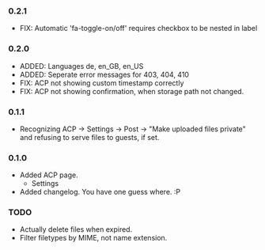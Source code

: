 ### 0.2.1
  - FIX: Automatic 'fa-toggle-on/off' requires checkbox to be nested in label

### 0.2.0
  - ADDED: Languages de, en_GB, en_US
  - ADDED: Seperate error messages for 403, 404, 410
  - FIX: ACP not showing custom timestamp correctly
  - FIX: ACP not showing confirmation, when storage path not changed.

### 0.1.1
  - Recognizing ACP -> Settings -> Post -> "Make uploaded files private" and refusing to serve files to guests, if set.

### 0.1.0
  - Added ACP page.
    - Settings
  - Added changelog. You have one guess where. :P


### TODO
  - Actually delete files when expired.
  - Filter filetypes by MIME, not name extension.
